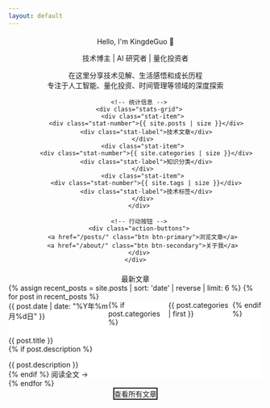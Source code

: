 ```yaml
---
layout: default
---
```


<!-- 简洁首页 -->
<div class="content-container">
  <!-- 欢迎区域 -->
  <section class="welcome-section">
    <div class="welcome-content">
      <h1 class="welcome-title">Hello, I'm KingdeGuo 👋</h1>
      <p class="welcome-subtitle">技术博主 | AI 研究者 | 量化投资者</p>
      <p class="welcome-description">
        在这里分享技术见解、生活感悟和成长历程<br>
        专注于人工智能、量化投资、时间管理等领域的深度探索
      </p>
      
      <!-- 统计信息 -->
      <div class="stats-grid">
        <div class="stat-item">
          <div class="stat-number">{{ site.posts | size }}</div>
          <div class="stat-label">技术文章</div>
        </div>
        <div class="stat-item">
          <div class="stat-number">{{ site.categories | size }}</div>
          <div class="stat-label">知识分类</div>
        </div>
        <div class="stat-item">
          <div class="stat-number">{{ site.tags | size }}</div>
          <div class="stat-label">技术标签</div>
        </div>
      </div>
      
      <!-- 行动按钮 -->
      <div class="action-buttons">
        <a href="/posts/" class="btn btn-primary">浏览文章</a>
        <a href="/about/" class="btn btn-secondary">关于我</a>
      </div>
    </div>
  </section>

  <!-- 最新文章 -->
  <section class="recent-posts">
    <h2 class="section-title">最新文章</h2>
    <div class="posts-grid">
      {% assign recent_posts = site.posts | sort: 'date' | reverse | limit: 6 %}
      {% for post in recent_posts %}
        <article class="post-card">
          <div class="post-meta">
            <time>{{ post.date | date: "%Y年%m月%d日" }}</time>
            {% if post.categories %}
              <span class="category">{{ post.categories | first }}</span>
            {% endif %}
          </div>
          <h3 class="post-title">
            <a href="{{ post.url | relative_url }}">{{ post.title }}</a>
          </h3>
          {% if post.description %}
            <p class="post-excerpt">{{ post.description }}</p>
          {% endif %}
          <a href="{{ post.url | relative_url }}" class="read-more">阅读全文 →</a>
        </article>
      {% endfor %}
    </div>
    <div class="section-footer">
      <a href="/posts/" class="btn btn-outline">查看所有文章</a>
    </div>
  </section>
</div>

<style>
/* 简洁首页样式 */
.welcome-section {
  text-align: center;
  padding: var(--spacing-3xl) 0;
  margin-bottom: var(--spacing-3xl);
}

.welcome-title {
  font-size: var(--font-size-4xl);
  font-weight: var(--font-weight-bold);
  margin-bottom: var(--spacing-lg);
  color: var(--gray-900);
}

[data-theme="dark"] .welcome-title {
  color: var(--gray-100);
}

.welcome-subtitle {
  font-size: var(--font-size-xl);
  color: var(--primary-color);
  margin-bottom: var(--spacing-lg);
  font-weight: var(--font-weight-medium);
}

.welcome-description {
  font-size: var(--font-size-lg);
  color: var(--gray-600);
  margin-bottom: var(--spacing-2xl);
  line-height: var(--line-height-relaxed);
}

[data-theme="dark"] .welcome-description {
  color: var(--gray-400);
}

.stats-grid {
  display: grid;
  grid-template-columns: repeat(auto-fit, minmax(120px, 1fr));
  gap: var(--spacing-lg);
  margin-bottom: var(--spacing-2xl);
}

.stat-item {
  text-align: center;
}

.stat-number {
  font-size: var(--font-size-3xl);
  font-weight: var(--font-weight-bold);
  color: var(--primary-color);
  margin-bottom: var(--spacing-sm);
}

.stat-label {
  font-size: var(--font-size-sm);
  color: var(--gray-600);
}

[data-theme="dark"] .stat-label {
  color: var(--gray-400);
}

.action-buttons {
  display: flex;
  gap: var(--spacing-md);
  justify-content: center;
  flex-wrap: wrap;
}

.btn {
  display: inline-flex;
  align-items: center;
  padding: var(--spacing-md) var(--spacing-xl);
  border-radius: var(--radius-lg);
  text-decoration: none;
  font-weight: var(--font-weight-medium);
  transition: all var(--transition-fast);
  border: 2px solid transparent;
}

.btn-primary {
  background: var(--primary-color);
  color: white;
}

.btn-primary:hover {
  background: var(--primary-dark);
  transform: translateY(-2px);
}

.btn-secondary {
  background: transparent;
  color: var(--primary-color);
  border-color: var(--primary-color);
}

.btn-secondary:hover {
  background: var(--primary-color);
  color: white;
}

.btn-outline {
  background: transparent;
  color: var(--gray-600);
  border-color: var(--gray-300);
}

[data-theme="dark"] .btn-outline {
  color: var(--gray-400);
  border-color: var(--gray-600);
}

.btn-outline:hover {
  background: var(--gray-100);
  color: var(--gray-800);
}

[data-theme="dark"] .btn-outline:hover {
  background: var(--gray-800);
  color: var(--gray-200);
}

.recent-posts {
  margin-bottom: var(--spacing-3xl);
}

.section-title {
  font-size: var(--font-size-2xl);
  font-weight: var(--font-weight-semibold);
  margin-bottom: var(--spacing-xl);
  color: var(--gray-900);
  text-align: center;
}

[data-theme="dark"] .section-title {
  color: var(--gray-100);
}

.posts-grid {
  display: grid;
  grid-template-columns: repeat(auto-fit, minmax(300px, 1fr));
  gap: var(--spacing-xl);
  margin-bottom: var(--spacing-xl);
}

.post-card {
  background: white;
  border: 1px solid var(--gray-200);
  border-radius: var(--radius-lg);
  padding: var(--spacing-xl);
  transition: all var(--transition-normal);
}

[data-theme="dark"] .post-card {
  background: var(--gray-800);
  border-color: var(--gray-700);
}

.post-card:hover {
  transform: translateY(-4px);
  box-shadow: var(--shadow-lg);
}

.post-meta {
  display: flex;
  gap: var(--spacing-md);
  margin-bottom: var(--spacing-md);
  font-size: var(--font-size-sm);
  color: var(--gray-500);
}

[data-theme="dark"] .post-meta {
  color: var(--gray-400);
}

.category {
  color: var(--primary-color);
  font-weight: var(--font-weight-medium);
}

.post-title {
  font-size: var(--font-size-lg);
  font-weight: var(--font-weight-semibold);
  margin-bottom: var(--spacing-md);
}

.post-title a {
  color: var(--gray-900);
  text-decoration: none;
}

[data-theme="dark"] .post-title a {
  color: var(--gray-100);
}

.post-title a:hover {
  color: var(--primary-color);
}

.post-excerpt {
  color: var(--gray-600);
  margin-bottom: var(--spacing-lg);
  line-height: var(--line-height-relaxed);
}

[data-theme="dark"] .post-excerpt {
  color: var(--gray-400);
}

.read-more {
  color: var(--primary-color);
  text-decoration: none;
  font-weight: var(--font-weight-medium);
  font-size: var(--font-size-sm);
}

.read-more:hover {
  text-decoration: underline;
}

.section-footer {
  text-align: center;
}

@media (max-width: 768px) {
  .welcome-title {
    font-size: var(--font-size-3xl);
  }
  
  .stats-grid {
    grid-template-columns: repeat(2, 1fr);
  }
  
  .action-buttons {
    flex-direction: column;
    align-items: center;
  }
  
  .posts-grid {
    grid-template-columns: 1fr;
  }
}
</style>

